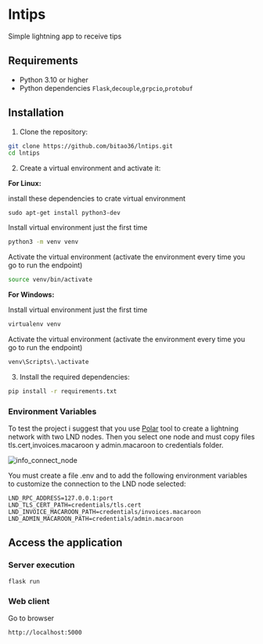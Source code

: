 # lntips
Simple lightning app to receive tips

## Requirements

- Python 3.10 or higher
- Python dependencies `Flask`,`decouple`,`grpcio`,`protobuf`

## Installation

1. Clone the repository:

```bash
git clone https://github.com/bitao36/lntips.git
cd lntips
```

2. Create a virtual environment and activate it:

**For Linux:**

install these dependencies to crate virtual environment
```
sudo apt-get install python3-dev
```

Install virtual environment just the first time

```bash
python3 -m venv venv
```

Activate the virtual environment (activate the environment every time you go to run the endpoint)


```bash
source venv/bin/activate
```

**For Windows:**


Install virtual environment just the first time


```bash
virtualenv venv
```

Activate the virtual environment (activate the environment every time you go to run the endpoint)

```bash
venv\Scripts\.\activate
```


3. Install the required dependencies:

```bash
pip install -r requirements.txt
```


### Environment Variables

To test the project i suggest that you use [Polar](https://lightningpolar.com/) tool to create a lightning network with two LND nodes.
Then you select one node and  must copy files tls.cert,invoices.macaroon y admin.macaroon to credentials folder.

![info_connect_node](https://hackmd.io/_uploads/B12EJ1AyC.png)

You must create a file .env and to add the following environment variables to customize the connection to the LND node selected:

```bash=
LND_RPC_ADDRESS=127.0.0.1:port
LND_TLS_CERT_PATH=credentials/tls.cert
LND_INVOICE_MACAROON_PATH=credentials/invoices.macaroon
LND_ADMIN_MACAROON_PATH=credentials/admin.macaroon
```


## Access the application

### Server execution

```
flask run
```

### Web client

Go to browser 
```
http://localhost:5000
```